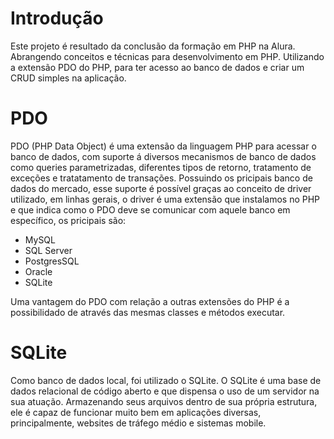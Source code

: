 # Introdução
Este projeto é resultado da conclusão da formação em PHP na Alura. Abrangendo conceitos e técnicas para desenvolvimento em PHP. 
Utilizando a extensão PDO do PHP, para ter acesso ao banco de dados e criar um CRUD simples na aplicação.


# PDO

PDO (PHP Data Object) é uma extensão da linguagem PHP para acessar o banco de dados, com suporte á diversos mecanismos de banco de dados como queries parametrizadas, diferentes tipos de retorno, tratamento de exceções e tratatamento de transações.
Possuindo os pricipais banco de dados do mercado, esse suporte é possível graças ao conceito de driver utilizado, em linhas gerais, o driver é uma extensão que instalamos no PHP e que indica como o PDO deve se comunicar com aquele banco em específico, os pricipais são:
- MySQL
- SQL Server
- PostgresSQL
- Oracle
- SQLite

Uma vantagem do PDO com relação a outras extensões do PHP é a possibilidado de através das mesmas classes e métodos executar.

# SQLite

Como banco de dados local, foi utilizado o SQLite. O SQLite é uma base de dados relacional de código aberto e que dispensa o uso de um servidor na sua atuação. Armazenando seus arquivos dentro de sua própria estrutura, ele é capaz de funcionar muito bem em aplicações diversas, principalmente, websites de tráfego médio e sistemas mobile.
